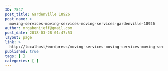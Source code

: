 ```yaml
---
ID: 7847
post_title: Gardenville 18926
post_name: >
  moving-services-moving-services-moving-services-gardenville-18926
author: mrgabonijeff@gmail.com
post_date: 2018-03-28 01:47:53
layout: page
link: >
  http://localhost/wordpress/moving-services-moving-services-moving-services-gardenville-18926/
published: true
tags: [ ]
categories: [ ]
---
```

